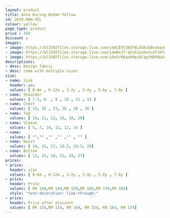 ```yaml
---
layout: product
title: Anna Kurung Kedah Yellow
id: 2020-ANN-YEL
colour: yellow
page_type: product
price : 250
discount : 
images:
- image: https://bl3302files.storage.live.com/y4mCE9ljWJF8L8SKzGBnumaoW2PV0ybZoIurrtiKM-szQZ7sdbRdJAj_GGwhXiQ4eDqh0MxTOF2O2VQLSlBacFXmNkYFPpzRf08uq0w5y-SiHEEWnIu3RM89uhRlXrjt08vK2JN3nAyL0Bn_f-8Ws8hNzZc3jAenhUZWMFQLmlLnHCJECOJPUSuq6h4_b2VDS2H?width=819&height=1024&cropmode=none
- image: https://bl3302files.storage.live.com/y4mKeJT-qKvG3oobxnLdf18fooOIlW_tIfW76ZM-_d_6DDjvYhxhB-05m3oqABT_MZo-_VbrUZIM5s65zY26kslXgab2IOxYgB62RaQ0w_OoeD7Xuh5XjATN2b4ENuCOOQWxhPrbq4DGS-TGlJFqtYjlI-bcdCNRxeybcOwAZsU0RRxozhXS5kQHfbSPHg7UOPr?width=819&height=1024&cropmode=none
- image: https://bl3302files.storage.live.com/y4m2rKKqo6Hgi8CqqfHkR9pkuuqVKoy6vBl7BJNjlAskilbl3OghHqX2DQgSJqYJ5uSV8mNBjLLS1tc811_lbtkLEm7oCoBGN4atZZgEKnrVUy0SzUNgwDRNLzxVPiNr_a0d_Ufnhapq1y-FlZvPnqXJNn6ep1YkFhxq1jMb6U6gRsqA0yDf21FStaeM23YNAAC?width=819&height=1024&cropmode=none
descriptions:
- desc: Design fabric
- desc: come with multiple sizes
size:
- name: Size
  header: yes
  values: [ 0-6m , 6-12m , 1-2y , 3-4y , 5-6y , 7-8y ]
- name: Shoulder
  values: [ 7.5, 8  , 9 , 10 , 11 , 12 ]
- name: Chest
  values: [ 19, 20 , 23, 26 , 28 , 30 ]
- name: Top
  values: [ 10, 11, 12, 16, 18, 20]
- name: Sleeve
  values: [ 5, 7, 10, 11, 12, 14 ]
- name: 
  values: [ "","" ,"" ,"" ,"" , "" ]
- name: Waist
  values: [ 14, 15, 17, 18.5, 19.5, 20]
- name: Bottom
  values: [ 13, 15, 18, 21, 24, 27]
prices:
- price:
  header: size
  values: [ 0-6m , 6-12m , 1-2y , 3-4y , 5-6y , 7-8y ]
- price:
  header: Price
  values: [ RM 149,RM 149,RM 159,RM 169,RM 179,RM 189]
  style: "text-decoration: line-through;"
- price:
  header: Price after discount
  values: [ RM 134,RM 134, RM 144, RM 154, RN 164, RM 174]
---
```

